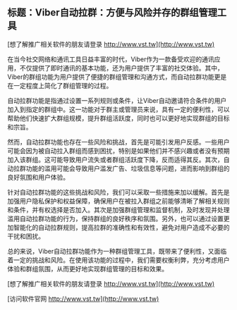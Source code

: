 ## **标题：Viber自动拉群：方便与风险并存的群组管理工具**

[想了解推广相关软件的朋友请登录 http://www.vst.tw](http://www.vst.tw)

在当今社交网络和通讯工具日益丰富的时代，Viber作为一款备受欢迎的通讯应用，不仅提供了即时通讯的基本功能，还为用户提供了丰富的社交体验。其中，Viber的群组功能为用户提供了便捷的群组管理和沟通方式，而自动拉群功能更是在一定程度上简化了群组管理的过程。

自动拉群功能是指通过设置一系列规则或条件，让Viber自动邀请符合条件的用户加入到指定的群组中。这一功能对于群主或管理员来说，具有一定的便利性，可以帮助他们快速扩大群组规模，提升群组活跃度，同时也可以更好地实现群组的目标和宗旨。

然而，自动拉群功能也存在一些风险和挑战，首先是可能引发用户反感。一些用户可能会因为被自动拉入群组而感到困扰，特别是如果他们并不感兴趣或者没有预期加入该群组。这可能导致用户流失或者群组活跃度下降，反而适得其反。其次，自动拉群功能的滥用可能会导致用户滥发广告、垃圾信息等问题，进而影响到群组的良好氛围和用户体验。

针对自动拉群功能的这些挑战和风险，我们可以采取一些措施来加以缓解。首先是加强用户隐私保护和权益保障，确保用户在被拉入群组之前能够清晰了解相关规则和条件，并有权选择是否加入。其次是加强群组管理和监督机制，及时发现并处理滥用自动拉群功能的行为，保持群组的良好秩序和氛围。另外，也可以通过设置更加智能化的自动拉群规则，提高拉群的准确性和有效性，避免对用户造成不必要的干扰和困扰。

总的来说，Viber自动拉群功能作为一种群组管理工具，既带来了便利性，又面临着一定的挑战和风险。在使用该功能的过程中，我们需要权衡利弊，充分考虑用户体验和群组氛围，从而更好地实现群组管理的目标和效果。

[想了解推广相关软件的朋友请登录 http://www.vst.tw](http://www.vst.tw)


[访问软件官网 http://www.vst.tw](http://www.vst.tw)
